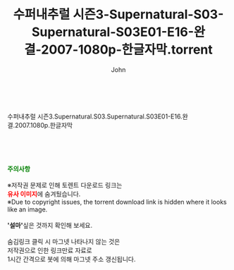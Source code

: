 ﻿---
layout: post
title:  "수퍼내추럴 시즌3-Supernatural-S03-Supernatural-S03E01-E16-완결-2007-1080p-한글자막.torrent"
author: John
categories: [ 드라마 ]
tags: [  ]
image:  
description: "수퍼내추럴 시즌3-Supernatural-S03-Supernatural-S03E01-E16-완결-2007-1080p-한글자막 torrent 정보 공유"
toc: true
toc_sticky: true
---

<br>
<div class="view-img">
<img alt="" class="img-tag" content="https://www.torrentmobile61.com/data/file/drama/2041236358_ECV1sJPN_7e9d6e2b99d4423012245f26a36f037ccd3fe38f.jpg" itemprop="image" src="https://www.torrentmobile61.com/data/file/drama/2041236358_ECV1sJPN_7e9d6e2b99d4423012245f26a36f037ccd3fe38f.jpg"/></div><div class="view-content" itemprop="description">
<p>수퍼내추럴 시즌3.Supernatural.S03.Supernatural.S03E01-E16.완결.2007.1080p.한글자막<br/></p> </div>
    
<br><br><br>
<p data-ke-size="size16"><b><span style="color: green;">주의사항</span></b><br /><br />※저작권 문제로 인해 토렌트 다운로드 링크는<br /><b><span style="color: red;">유사 이미지</span></b>에 숨겨뒀습니다.<br />※Due to copyright issues, the torrent download link is hidden where it looks like an image.<br /><br /><b>'설마'</b>싶은 것까지 확인해 보세요.<br /><br />숨김링크 클릭 시 마그넷 나타나지 않는 것은<br />저작권으로 인한 링크만료 자료로<br />1시간 간격으로 봇에 의해 마그넷 주소 갱신됩니다.</p>

